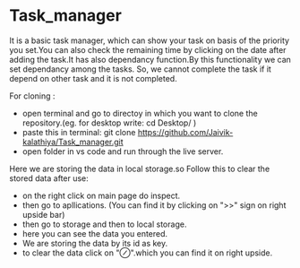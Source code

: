 # Task_manager
It is a basic task manager, which can show your task on basis of the priority you set.You can also check the remaining time by clicking on the date after adding the task.It has also dependancy function.By this functionality we can set dependancy among the tasks. So, we cannot complete the task if it depend on other task and it is not completed.


For cloning :
- open terminal and go to directoy in which you want to clone the repository.(eg. for desktop write: cd Desktop/ )
- paste this in terminal: git clone https://github.com/Jaivik-kalathiya/Task_manager.git
- open folder in vs code and run through the live server.

Here we are storing the data in local storage.so Follow this to clear the stored data after use:

- on the right click on main page do inspect.
- then go to apllications. (You can find it by clicking on ">>" sign on right upside bar)
- then go to storage and then to local storage.
- here you can see the data you entered.
- We are storing the data by its id as key.
- to clear the data click on "⊘".which you can find it on right upside.
  
  


